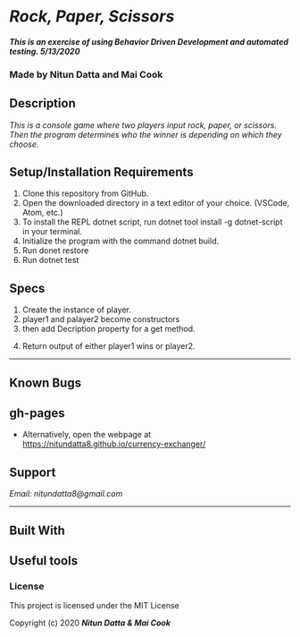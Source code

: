 # _Rock, Paper, Scissors_

#### _This is an exercise of using Behavior Driven Development and automated testing. 5/13/2020_

### Made by Nitun Datta  and Mai Cook
## Description

_This is a console game where two players input rock, paper, or scissors. Then the program determines who the winner is depending on which they choose._


## Setup/Installation Requirements
1. Clone this repository from GitHub.
2. Open the downloaded directory in a text editor of your choice.
  (VSCode, Atom, etc.)
3. To install the REPL dotnet script, run dotnet tool install -g dotnet-script in your terminal.
4. Initialize the program with the command dotnet build.
5. Run donet restore
6. Run dotnet test


## Specs

1. Create the instance of player. 
2. player1 and palayer2 become constructors
3. then add Decription property for a get method. 
<!--  Add set method to the Decription property. -->
<!--  Add a static variable that can hold all item objects. -->
4. Return output of either player1 wins or player2.


---
## Known Bugs



## gh-pages

* Alternatively, open the webpage at https://nitundatta8.github.io/currency-exchanger/

## Support

_Email: nitundatta8@gmail.com_

---
## Built With

## Useful tools




### License

This project is licensed under the MIT License

Copyright (c) 2020 **_Nitun Datta & Mai Cook_**
